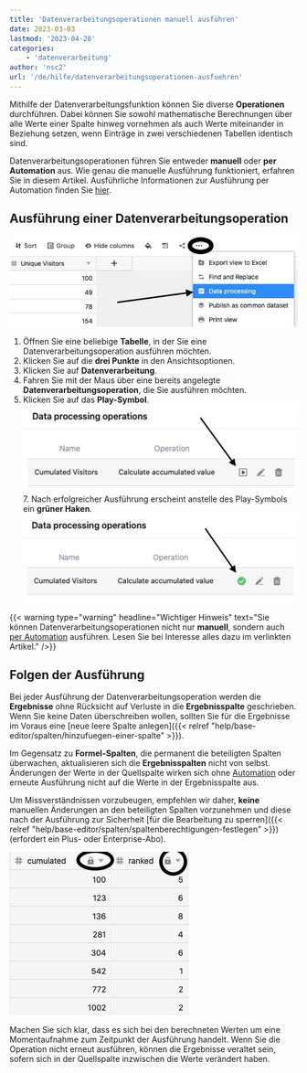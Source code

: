 ```yaml
---
title: 'Datenverarbeitungsoperationen manuell ausführen'
date: 2023-03-03
lastmod: '2023-04-28'
categories:
    - 'datenverarbeitung'
author: 'nsc2'
url: '/de/hilfe/datenverarbeitungsoperationen-ausfuehren'
---
```


Mithilfe der Datenverarbeitungsfunktion können Sie diverse **Operationen** durchführen. Dabei können Sie sowohl mathematische Berechnungen über alle Werte einer Spalte hinweg vornehmen als auch Werte miteinander in Beziehung setzen, wenn Einträge in zwei verschiedenen Tabellen identisch sind.

Datenverarbeitungsoperationen führen Sie entweder **manuell** oder **per Automation** aus. Wie genau die manuelle Ausführung funktioniert, erfahren Sie in diesem Artikel. Ausführliche Informationen zur Ausführung per Automation finden Sie [hier](https://seatable.io/docs/beispiel-automationen/datenverarbeitungsoperation-per-automation-ausfuehren/).

## Ausführung einer Datenverarbeitungsoperation

![Ausführung einer Datenverarbeitungsaktion](images/create-an-data-processing-action-1.jpg)

1. Öffnen Sie eine beliebige **Tabelle**, in der Sie eine Datenverarbeitungsoperation ausführen möchten.
2. Klicken Sie auf die **drei Punkte** in den Ansichtsoptionen.
3. Klicken Sie auf **Datenverarbeitung**.
4. Fahren Sie mit der Maus über eine bereits angelegte **Datenverarbeitungsoperation**, die Sie ausführen möchten.
5. Klicken Sie auf das **Play-Symbol**.
   ![Ausführung einer Datenverarbeitungsaktion](images/run-data-processing-actions.jpg)7. Nach erfolgreicher Ausführung erscheint anstelle des Play-Symbols ein **grüner Haken**.
   ![Grüner Haken zur Bestätigung der erfolgten Ausführung einer Datenverarbeitungsaktion](images/conformation-for-the-runof-a-data-processing-action.jpg)

{{< warning  type="warning" headline="Wichtiger Hinweis"  text="Sie können Datenverarbeitungsoperationen nicht nur **manuell**, sondern auch [per Automation](\"https://seatable.io/docs/beispiel-automationen/datenverarbeitungsoperation-per-automation-ausfuehren/\") ausführen. Lesen Sie bei Interesse alles dazu im verlinkten Artikel." />}}

## Folgen der Ausführung

Bei jeder Ausführung der Datenverarbeitungsoperation werden die **Ergebnisse** ohne Rücksicht auf Verluste in die **Ergebnisspalte** geschrieben. Wenn Sie keine Daten überschreiben wollen, sollten Sie für die Ergebnisse im Voraus eine [neue leere Spalte anlegen]({{< relref "help/base-editor/spalten/hinzufuegen-einer-spalte" >}}).

Im Gegensatz zu **Formel-Spalten**, die permanent die beteiligten Spalten überwachen, aktualisieren sich die **Ergebnisspalten** nicht von selbst. Änderungen der Werte in der Quellspalte wirken sich ohne [Automation](https://seatable.io/docs/beispiel-automationen/datenverarbeitungsoperation-per-automation-ausfuehren/) oder erneute Ausführung nicht auf die Werte in der Ergebnisspalte aus.

Um Missverständnissen vorzubeugen, empfehlen wir daher, **keine** manuellen Änderungen an den beteiligten Spalten vorzunehmen und diese nach der Ausführung zur Sicherheit [für die Bearbeitung zu sperren]({{< relref "help/base-editor/spalten/spaltenberechtigungen-festlegen" >}}) (erfordert ein Plus- oder Enterprise-Abo).

![Für die Bearbeitung gesperrte Ergebnis-Spalten von Datenverarbeitungsaktionen ](images/locked-score-columns.jpg)

Machen Sie sich klar, dass es sich bei den berechneten Werten um eine Momentaufnahme zum Zeitpunkt der Ausführung handelt. Wenn Sie die Operation nicht erneut ausführen, können die Ergebnisse veraltet sein, sofern sich in der Quellspalte inzwischen die Werte verändert haben.
